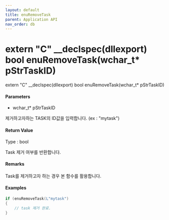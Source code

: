 ```yaml
---
layout: default
title: enuRemoveTask
parent: Application API
nav_order: db
---
```

# extern "C" \_\_declspec\(dllexport\) bool enuRemoveTask\(wchar\_t\* pStrTaskID\)

extern "C" \_\_declspec\(dllexport\) bool enuRemoveTask\(wchar\_t\* pStrTaskID\)

#### Parameters

* wchar\_t\* pStrTaskID

제거하고자하는 TASK의 ID값을 입력합니다. \(ex : "mytask"\)

#### Return Value

Type : bool

Task 제거 여부를 반환합니다.

#### Remarks

Task를 제거하고자 하는 경우 본 함수를 활용합니다.

#### Examples

```cpp
if (enuRemoveTask(L"mytask")
{
    // task 제거 완료.
}
```



